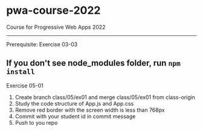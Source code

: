# pwa-course-2022
Course for Progressive Web Apps 2022

------------------
Prerequisite: Exercise 03-03

If you don't see node_modules folder, run `npm install`
------------------

Exercise 05-01
1. Create branch class/05/ex01 and merge class/05/ex01 from class-origin
2. Study the code structure of App.js and App.css
3. Remove red border with the screen width is less than 768px
4. Commit with your student id in commit message
5. Push to you repo